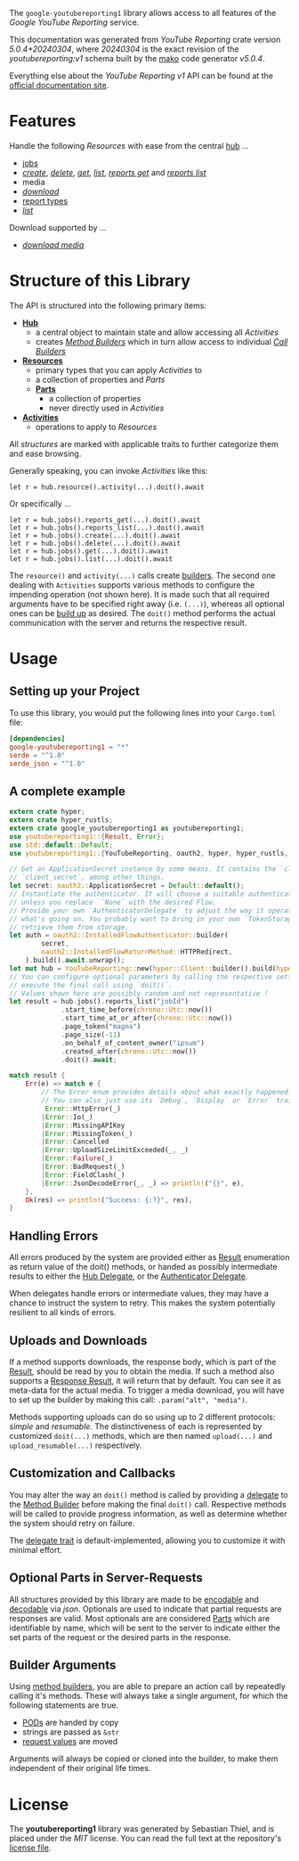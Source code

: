 <!---
DO NOT EDIT !
This file was generated automatically from 'src/generator/templates/api/README.md.mako'
DO NOT EDIT !
-->
The `google-youtubereporting1` library allows access to all features of the *Google YouTube Reporting* service.

This documentation was generated from *YouTube Reporting* crate version *5.0.4+20240304*, where *20240304* is the exact revision of the *youtubereporting:v1* schema built by the [mako](http://www.makotemplates.org/) code generator *v5.0.4*.

Everything else about the *YouTube Reporting* *v1* API can be found at the
[official documentation site](https://developers.google.com/youtube/reporting/v1/reports/).
# Features

Handle the following *Resources* with ease from the central [hub](https://docs.rs/google-youtubereporting1/5.0.4+20240304/google_youtubereporting1/YouTubeReporting) ... 

* [jobs](https://docs.rs/google-youtubereporting1/5.0.4+20240304/google_youtubereporting1/api::Job)
 * [*create*](https://docs.rs/google-youtubereporting1/5.0.4+20240304/google_youtubereporting1/api::JobCreateCall), [*delete*](https://docs.rs/google-youtubereporting1/5.0.4+20240304/google_youtubereporting1/api::JobDeleteCall), [*get*](https://docs.rs/google-youtubereporting1/5.0.4+20240304/google_youtubereporting1/api::JobGetCall), [*list*](https://docs.rs/google-youtubereporting1/5.0.4+20240304/google_youtubereporting1/api::JobListCall), [*reports get*](https://docs.rs/google-youtubereporting1/5.0.4+20240304/google_youtubereporting1/api::JobReportGetCall) and [*reports list*](https://docs.rs/google-youtubereporting1/5.0.4+20240304/google_youtubereporting1/api::JobReportListCall)
* media
 * [*download*](https://docs.rs/google-youtubereporting1/5.0.4+20240304/google_youtubereporting1/api::MediaDownloadCall)
* [report types](https://docs.rs/google-youtubereporting1/5.0.4+20240304/google_youtubereporting1/api::ReportType)
 * [*list*](https://docs.rs/google-youtubereporting1/5.0.4+20240304/google_youtubereporting1/api::ReportTypeListCall)


Download supported by ...

* [*download media*](https://docs.rs/google-youtubereporting1/5.0.4+20240304/google_youtubereporting1/api::MediaDownloadCall)



# Structure of this Library

The API is structured into the following primary items:

* **[Hub](https://docs.rs/google-youtubereporting1/5.0.4+20240304/google_youtubereporting1/YouTubeReporting)**
    * a central object to maintain state and allow accessing all *Activities*
    * creates [*Method Builders*](https://docs.rs/google-youtubereporting1/5.0.4+20240304/google_youtubereporting1/client::MethodsBuilder) which in turn
      allow access to individual [*Call Builders*](https://docs.rs/google-youtubereporting1/5.0.4+20240304/google_youtubereporting1/client::CallBuilder)
* **[Resources](https://docs.rs/google-youtubereporting1/5.0.4+20240304/google_youtubereporting1/client::Resource)**
    * primary types that you can apply *Activities* to
    * a collection of properties and *Parts*
    * **[Parts](https://docs.rs/google-youtubereporting1/5.0.4+20240304/google_youtubereporting1/client::Part)**
        * a collection of properties
        * never directly used in *Activities*
* **[Activities](https://docs.rs/google-youtubereporting1/5.0.4+20240304/google_youtubereporting1/client::CallBuilder)**
    * operations to apply to *Resources*

All *structures* are marked with applicable traits to further categorize them and ease browsing.

Generally speaking, you can invoke *Activities* like this:

```Rust,ignore
let r = hub.resource().activity(...).doit().await
```

Or specifically ...

```ignore
let r = hub.jobs().reports_get(...).doit().await
let r = hub.jobs().reports_list(...).doit().await
let r = hub.jobs().create(...).doit().await
let r = hub.jobs().delete(...).doit().await
let r = hub.jobs().get(...).doit().await
let r = hub.jobs().list(...).doit().await
```

The `resource()` and `activity(...)` calls create [builders][builder-pattern]. The second one dealing with `Activities` 
supports various methods to configure the impending operation (not shown here). It is made such that all required arguments have to be 
specified right away (i.e. `(...)`), whereas all optional ones can be [build up][builder-pattern] as desired.
The `doit()` method performs the actual communication with the server and returns the respective result.

# Usage

## Setting up your Project

To use this library, you would put the following lines into your `Cargo.toml` file:

```toml
[dependencies]
google-youtubereporting1 = "*"
serde = "^1.0"
serde_json = "^1.0"
```

## A complete example

```Rust
extern crate hyper;
extern crate hyper_rustls;
extern crate google_youtubereporting1 as youtubereporting1;
use youtubereporting1::{Result, Error};
use std::default::Default;
use youtubereporting1::{YouTubeReporting, oauth2, hyper, hyper_rustls, chrono, FieldMask};

// Get an ApplicationSecret instance by some means. It contains the `client_id` and 
// `client_secret`, among other things.
let secret: oauth2::ApplicationSecret = Default::default();
// Instantiate the authenticator. It will choose a suitable authentication flow for you, 
// unless you replace  `None` with the desired Flow.
// Provide your own `AuthenticatorDelegate` to adjust the way it operates and get feedback about 
// what's going on. You probably want to bring in your own `TokenStorage` to persist tokens and
// retrieve them from storage.
let auth = oauth2::InstalledFlowAuthenticator::builder(
        secret,
        oauth2::InstalledFlowReturnMethod::HTTPRedirect,
    ).build().await.unwrap();
let mut hub = YouTubeReporting::new(hyper::Client::builder().build(hyper_rustls::HttpsConnectorBuilder::new().with_native_roots().https_or_http().enable_http1().build()), auth);
// You can configure optional parameters by calling the respective setters at will, and
// execute the final call using `doit()`.
// Values shown here are possibly random and not representative !
let result = hub.jobs().reports_list("jobId")
             .start_time_before(chrono::Utc::now())
             .start_time_at_or_after(chrono::Utc::now())
             .page_token("magna")
             .page_size(-11)
             .on_behalf_of_content_owner("ipsum")
             .created_after(chrono::Utc::now())
             .doit().await;

match result {
    Err(e) => match e {
        // The Error enum provides details about what exactly happened.
        // You can also just use its `Debug`, `Display` or `Error` traits
         Error::HttpError(_)
        |Error::Io(_)
        |Error::MissingAPIKey
        |Error::MissingToken(_)
        |Error::Cancelled
        |Error::UploadSizeLimitExceeded(_, _)
        |Error::Failure(_)
        |Error::BadRequest(_)
        |Error::FieldClash(_)
        |Error::JsonDecodeError(_, _) => println!("{}", e),
    },
    Ok(res) => println!("Success: {:?}", res),
}

```
## Handling Errors

All errors produced by the system are provided either as [Result](https://docs.rs/google-youtubereporting1/5.0.4+20240304/google_youtubereporting1/client::Result) enumeration as return value of
the doit() methods, or handed as possibly intermediate results to either the 
[Hub Delegate](https://docs.rs/google-youtubereporting1/5.0.4+20240304/google_youtubereporting1/client::Delegate), or the [Authenticator Delegate](https://docs.rs/yup-oauth2/*/yup_oauth2/trait.AuthenticatorDelegate.html).

When delegates handle errors or intermediate values, they may have a chance to instruct the system to retry. This 
makes the system potentially resilient to all kinds of errors.

## Uploads and Downloads
If a method supports downloads, the response body, which is part of the [Result](https://docs.rs/google-youtubereporting1/5.0.4+20240304/google_youtubereporting1/client::Result), should be
read by you to obtain the media.
If such a method also supports a [Response Result](https://docs.rs/google-youtubereporting1/5.0.4+20240304/google_youtubereporting1/client::ResponseResult), it will return that by default.
You can see it as meta-data for the actual media. To trigger a media download, you will have to set up the builder by making
this call: `.param("alt", "media")`.

Methods supporting uploads can do so using up to 2 different protocols: 
*simple* and *resumable*. The distinctiveness of each is represented by customized 
`doit(...)` methods, which are then named `upload(...)` and `upload_resumable(...)` respectively.

## Customization and Callbacks

You may alter the way an `doit()` method is called by providing a [delegate](https://docs.rs/google-youtubereporting1/5.0.4+20240304/google_youtubereporting1/client::Delegate) to the 
[Method Builder](https://docs.rs/google-youtubereporting1/5.0.4+20240304/google_youtubereporting1/client::CallBuilder) before making the final `doit()` call. 
Respective methods will be called to provide progress information, as well as determine whether the system should 
retry on failure.

The [delegate trait](https://docs.rs/google-youtubereporting1/5.0.4+20240304/google_youtubereporting1/client::Delegate) is default-implemented, allowing you to customize it with minimal effort.

## Optional Parts in Server-Requests

All structures provided by this library are made to be [encodable](https://docs.rs/google-youtubereporting1/5.0.4+20240304/google_youtubereporting1/client::RequestValue) and 
[decodable](https://docs.rs/google-youtubereporting1/5.0.4+20240304/google_youtubereporting1/client::ResponseResult) via *json*. Optionals are used to indicate that partial requests are responses 
are valid.
Most optionals are are considered [Parts](https://docs.rs/google-youtubereporting1/5.0.4+20240304/google_youtubereporting1/client::Part) which are identifiable by name, which will be sent to 
the server to indicate either the set parts of the request or the desired parts in the response.

## Builder Arguments

Using [method builders](https://docs.rs/google-youtubereporting1/5.0.4+20240304/google_youtubereporting1/client::CallBuilder), you are able to prepare an action call by repeatedly calling it's methods.
These will always take a single argument, for which the following statements are true.

* [PODs][wiki-pod] are handed by copy
* strings are passed as `&str`
* [request values](https://docs.rs/google-youtubereporting1/5.0.4+20240304/google_youtubereporting1/client::RequestValue) are moved

Arguments will always be copied or cloned into the builder, to make them independent of their original life times.

[wiki-pod]: http://en.wikipedia.org/wiki/Plain_old_data_structure
[builder-pattern]: http://en.wikipedia.org/wiki/Builder_pattern
[google-go-api]: https://github.com/google/google-api-go-client

# License
The **youtubereporting1** library was generated by Sebastian Thiel, and is placed 
under the *MIT* license.
You can read the full text at the repository's [license file][repo-license].

[repo-license]: https://github.com/Byron/google-apis-rsblob/main/LICENSE.md

